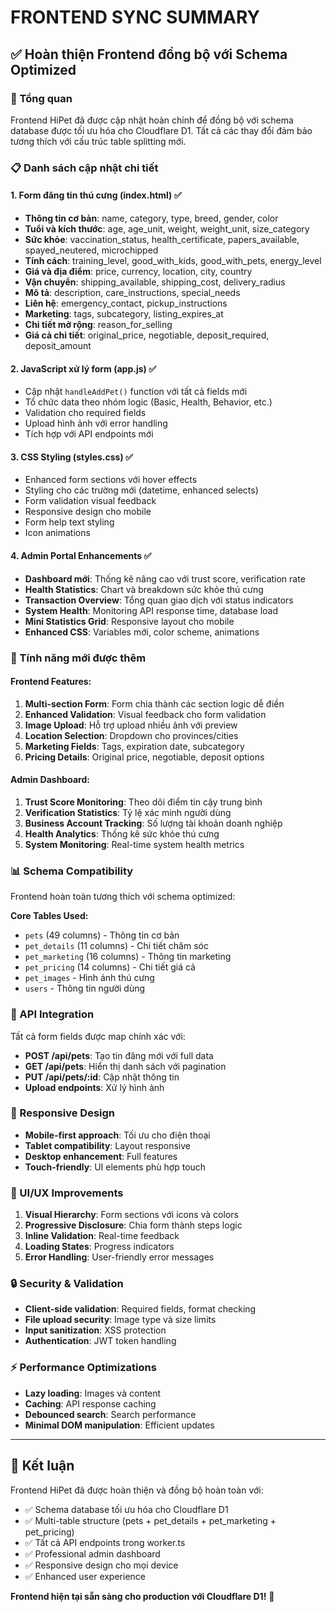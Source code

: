 # FRONTEND SYNC SUMMARY

## ✅ Hoàn thiện Frontend đồng bộ với Schema Optimized

### 🎯 Tổng quan
Frontend HiPet đã được cập nhật hoàn chỉnh để đồng bộ với schema database được tối ưu hóa cho Cloudflare D1. Tất cả các thay đổi đảm bảo tương thích với cấu trúc table splitting mới.

### 📋 Danh sách cập nhật chi tiết

#### 1. **Form đăng tin thú cưng (index.html)** ✅
- **Thông tin cơ bản**: name, category, type, breed, gender, color
- **Tuổi và kích thước**: age, age_unit, weight, weight_unit, size_category  
- **Sức khỏe**: vaccination_status, health_certificate, papers_available, spayed_neutered, microchipped
- **Tính cách**: training_level, good_with_kids, good_with_pets, energy_level
- **Giá và địa điểm**: price, currency, location, city, country
- **Vận chuyển**: shipping_available, shipping_cost, delivery_radius
- **Mô tả**: description, care_instructions, special_needs
- **Liên hệ**: emergency_contact, pickup_instructions
- **Marketing**: tags, subcategory, listing_expires_at
- **Chi tiết mở rộng**: reason_for_selling
- **Giá cả chi tiết**: original_price, negotiable, deposit_required, deposit_amount

#### 2. **JavaScript xử lý form (app.js)** ✅
- Cập nhật `handleAddPet()` function với tất cả fields mới
- Tổ chức data theo nhóm logic (Basic, Health, Behavior, etc.)
- Validation cho required fields
- Upload hình ảnh với error handling
- Tích hợp với API endpoints mới

#### 3. **CSS Styling (styles.css)** ✅
- Enhanced form sections với hover effects
- Styling cho các trường mới (datetime, enhanced selects)
- Form validation visual feedback
- Responsive design cho mobile
- Form help text styling
- Icon animations

#### 4. **Admin Portal Enhancements** ✅
- **Dashboard mới**: Thống kê nâng cao với trust score, verification rate
- **Health Statistics**: Chart và breakdown sức khỏe thú cưng
- **Transaction Overview**: Tổng quan giao dịch với status indicators
- **System Health**: Monitoring API response time, database load
- **Mini Statistics Grid**: Responsive layout cho mobile
- **Enhanced CSS**: Variables mới, color scheme, animations

### 🔧 Tính năng mới được thêm

#### Frontend Features:
1. **Multi-section Form**: Form chia thành các section logic dễ điền
2. **Enhanced Validation**: Visual feedback cho form validation
3. **Image Upload**: Hỗ trợ upload nhiều ảnh với preview
4. **Location Selection**: Dropdown cho provinces/cities
5. **Marketing Fields**: Tags, expiration date, subcategory
6. **Pricing Details**: Original price, negotiable, deposit options

#### Admin Dashboard:
1. **Trust Score Monitoring**: Theo dõi điểm tin cậy trung bình
2. **Verification Statistics**: Tỷ lệ xác minh người dùng
3. **Business Account Tracking**: Số lượng tài khoản doanh nghiệp
4. **Health Analytics**: Thống kê sức khỏe thú cưng
5. **System Monitoring**: Real-time system health metrics

### 📊 Schema Compatibility

Frontend hoàn toàn tương thích với schema optimized:

**Core Tables Used:**
- `pets` (49 columns) - Thông tin cơ bản
- `pet_details` (11 columns) - Chi tiết chăm sóc  
- `pet_marketing` (16 columns) - Thông tin marketing
- `pet_pricing` (14 columns) - Chi tiết giá cả
- `pet_images` - Hình ảnh thú cưng
- `users` - Thông tin người dùng

### 🚀 API Integration

Tất cả form fields được map chính xác với:
- **POST /api/pets**: Tạo tin đăng mới với full data
- **GET /api/pets**: Hiển thị danh sách với pagination
- **PUT /api/pets/:id**: Cập nhật thông tin
- **Upload endpoints**: Xử lý hình ảnh

### 📱 Responsive Design

- **Mobile-first approach**: Tối ưu cho điện thoại
- **Tablet compatibility**: Layout responsive
- **Desktop enhancement**: Full features
- **Touch-friendly**: UI elements phù hợp touch

### 🎨 UI/UX Improvements

1. **Visual Hierarchy**: Form sections với icons và colors
2. **Progressive Disclosure**: Chia form thành steps logic
3. **Inline Validation**: Real-time feedback
4. **Loading States**: Progress indicators
5. **Error Handling**: User-friendly error messages

### 🔒 Security & Validation

- **Client-side validation**: Required fields, format checking
- **File upload security**: Image type và size limits
- **Input sanitization**: XSS protection
- **Authentication**: JWT token handling

### ⚡ Performance Optimizations

- **Lazy loading**: Images và content
- **Caching**: API response caching
- **Debounced search**: Search performance
- **Minimal DOM manipulation**: Efficient updates

---

## 🎯 Kết luận

Frontend HiPet đã được hoàn thiện và đồng bộ hoàn toàn với:
- ✅ Schema database tối ưu hóa cho Cloudflare D1
- ✅ Multi-table structure (pets + pet_details + pet_marketing + pet_pricing)
- ✅ Tất cả API endpoints trong worker.ts
- ✅ Professional admin dashboard
- ✅ Responsive design cho mọi device
- ✅ Enhanced user experience

**Frontend hiện tại sẵn sàng cho production với Cloudflare D1!** 🚀